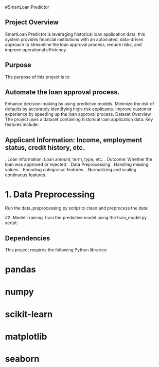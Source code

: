 #SmartLoan Predictor
## Project Overview
SmartLoan Predictor is leveraging historical loan application data, this system provides financial institutions with an automated, data-driven approach to streamline the loan approval process, reduce risks, and improve operational efficiency.

## Purpose
The purpose of this project is to:

## Automate the loan approval process.
Enhance decision-making by using predictive models.
Minimize the risk of defaults by accurately identifying high-risk applicants.
Improve customer experience by speeding up the loan approval process.
Dataset Overview
The project uses a dataset containing historical loan application data. Key features include:

## Applicant Information: Income, employment status, credit history, etc.
. Loan Information: Loan amount, term, type, etc.
. Outcome: Whether the loan was approved or rejected.
. Data Preprocessing
 . Handling missing values.
. Encoding categorical features.
. Normalizing and scaling continuous features.

# 1. Data Preprocessing
Run the data_preprocessing.py script to clean and preprocess the data:


#2. Model Training
Train the predictive model using the train_model.py script:


## Dependencies
This project requires the following Python libraries:

# pandas
# numpy
# scikit-learn
# matplotlib
# seaborn


